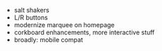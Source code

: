 * salt shakers
* L/R buttons
* modernize marquee on homepage
* corkboard enhancements, more interactive stuff
* broadly: mobile compat